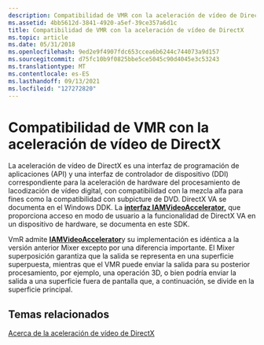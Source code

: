 ```yaml
---
description: Compatibilidad de VMR con la aceleración de vídeo de DirectX
ms.assetid: 4bb5612d-3841-4920-a5ef-39ce357a6d1c
title: Compatibilidad de VMR con la aceleración de vídeo de DirectX
ms.topic: article
ms.date: 05/31/2018
ms.openlocfilehash: 9ed2e9f4907fdc653ccea6b6244c744073a9d157
ms.sourcegitcommit: d75fc10b9f0825bbe5ce5045c90d4045e3c53243
ms.translationtype: MT
ms.contentlocale: es-ES
ms.lasthandoff: 09/13/2021
ms.locfileid: "127272820"
---
```

# <a name="vmr-support-for-directx-video-acceleration"></a>Compatibilidad de VMR con la aceleración de vídeo de DirectX

La aceleración de vídeo de DirectX es una interfaz de programación de aplicaciones (API) y una interfaz de controlador de dispositivo (DDI) correspondiente para la aceleración de hardware del procesamiento de lacodización de vídeo digital, con compatibilidad con la mezcla alfa para fines como la compatibilidad con subpicture de DVD. DirectX VA se documenta en el Windows DDK. La [**interfaz IAMVideoAccelerator,**](/previous-versions/windows/desktop/api/videoacc/nn-videoacc-iamvideoaccelerator) que proporciona acceso en modo de usuario a la funcionalidad de DirectX VA en un dispositivo de hardware, se documenta en este SDK.

VmR admite [**IAMVideoAccelerator**](/previous-versions/windows/desktop/api/videoacc/nn-videoacc-iamvideoaccelerator)y su implementación es idéntica a la versión anterior Mixer excepto por una diferencia importante. El Mixer superposición garantiza que la salida se representa en una superficie superpuesta, mientras que el VMR puede enviar la salida para su posterior procesamiento, por ejemplo, una operación 3D, o bien podría enviar la salida a una superficie fuera de pantalla que, a continuación, se divide en la superficie principal.

## <a name="related-topics"></a>Temas relacionados

<dl> <dt>

[Acerca de la aceleración de vídeo de DirectX](about-directx-video-acceleration.md)
</dt> </dl>

 

 




